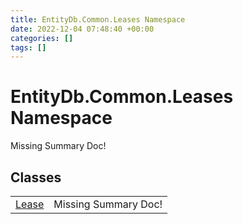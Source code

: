 ```yaml
---
title: EntityDb.Common.Leases Namespace
date: 2022-12-04 07:48:40 +00:00
categories: []
tags: []
---
```


# EntityDb.Common.Leases Namespace
Missing Summary Doc!
## Classes
<table><tr><td><a href='/dotnet/entitydb.common.leases.lease'>Lease</a></td><td>Missing Summary Doc!</td></tr></table>
